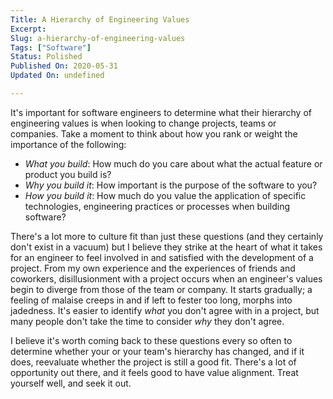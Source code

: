 ```yaml
---
Title: A Hierarchy of Engineering Values
Excerpt: 
Slug: a-hierarchy-of-engineering-values
Tags: ["Software"]
Status: Polished
Published On: 2020-05-31
Updated On: undefined

---
```


It's important for software engineers to determine what their hierarchy of engineering values is when looking to change projects, teams or companies. Take a moment to think about how you rank or weight the importance of the following:

- _What you build_: How much do you care about what the actual feature or product you build is?
- _Why you build it_: How important is the purpose of the software to you?
- _How you build it_: How much do you value the application of specific technologies, engineering practices or processes when building software?

There's a lot more to culture fit than just these questions (and they certainly don't exist in a vacuum) but I believe they strike at the heart of what it takes for an engineer to feel involved in and satisfied with the development of a project. From my own experience and the experiences of friends and coworkers, disillusionment with a project occurs when an engineer's values begin to diverge from those of the team or company. It starts gradually; a feeling of malaise creeps in and if left to fester too long, morphs into jadedness. It's easier to identify _what_ you don't agree with in a project, but many people don't take the time to consider _why_ they don't agree.


I believe it's worth coming back to these questions every so often to determine whether your or your team's hierarchy has changed, and if it does, reevaluate whether the project is still a good fit. There's a lot of opportunity out there, and it feels good to have value alignment. Treat yourself well, and seek it out.

